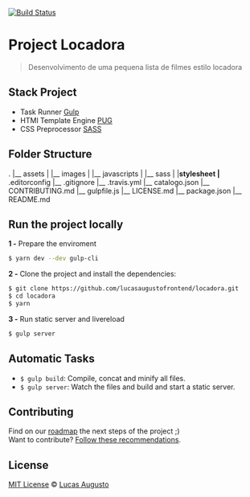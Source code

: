 [![Build Status](https://travis-ci.org/lucasaugustofrontend/locadora.svg?branch=master)](https://travis-ci.org/lucasaugustofrontend/locadora)

# Project Locadora
> Desenvolvimento de uma pequena lista de filmes estilo locadora

## Stack Project
- Task Runner [Gulp](https://gulpjs.com "GulpJS")
- HTMl Template Engine [PUG](https://github.com/pugjs/pug "Template Engine Pug")
- CSS Preprocessor [SASS](http://sass-lang.com/ "Stylus")

## Folder Structure
 .
 |__ assets
 |   |__ images
 |   |__ javascripts
 |   |__ sass
 |   |__stylesheet
 |__ .editorconfig
 |__ .gitignore
 |__ .travis.yml
 |__ catalogo.json
 |__ CONTRIBUTING.md
 |__ gulpfile.js
 |__ LICENSE.md
 |__ package.json
 |__ README.md

## Run the project locally
**1 -** Prepare the enviroment
```sh
$ yarn dev --dev gulp-cli
```
**2 -** Clone the project and install the dependencies:
```sh
$ git clone https://github.com/lucasaugustofrontend/locadora.git
$ cd locadora
$ yarn
```
**3 -** Run static server and livereload
```sh
$ gulp server
```

## Automatic Tasks
 - `$ gulp build`: Compile, concat and minify all files.
 - `$ gulp server`: Watch the files and build and start a static server.

## Contributing
Find on our [roadmap](https://github.com/csshortcut/csshortcut-app/issues/1) the next steps of the project ;)
<br>
Want to contribute? [Follow these recommendations](https://github.com/csshortcut/csshortcut-app/blob/master/CONTRIBUTING.md).

## License
[MIT License](https://github.com/csshortcut/csshortcut-app/blob/master/LICENSE.md) © [Lucas Augusto](http://lucasaugustodesigner.com.br/)